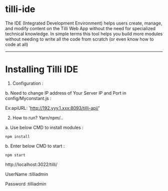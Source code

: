# tilli-ide

The IDE (Integrated Development Environment) helps users create, manage, and modify content on the Tilli Web App without the need for specialized technical knowledge. In simple terms this tool helps you build more modules without needing to write all the code from scratch (or even know how to code at all)

******************** 
# Installing Tilli IDE

1. Configuration :

b. Need to change IP address of Your Server IP and Port in config/Myconstant.js :

Ex:apiURL: 'http://192.yyy.1.xxx:8093/tilli-api/'

2. How to run? Yarn/npm/..

a. Use below CMD to install modules :

```npm install```
    
b. Enter below CMD to start :

```npm start```

http://localhost:3022/tilli/

UserName :tilliadmin

Password :tilliadmin
